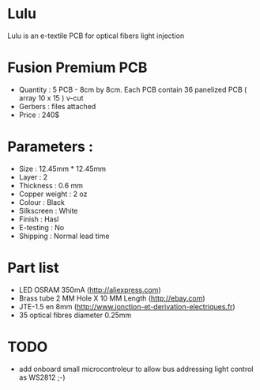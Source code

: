 Lulu
=========

Lulu is an e-textile PCB for optical fibers light injection

# Fusion Premium PCB
 - Quantity : 5 PCB - 8cm by 8cm. Each PCB contain 36 panelized PCB ( array 10 x 15 ) v-cut
 - Gerbers : files attached
 - Price : 240$

# Parameters :
 - Size : 12.45mm * 12.45mm
 - Layer : 2
 - Thickness : 0.6 mm
 - Copper weight : 2 oz
 - Colour : Black
 - Silkscreen : White
 - Finish : Hasl
 - E-testing : No
 - Shipping : Normal lead time

# Part list
 - LED OSRAM 350mA (http://aliexpress.com)
 - Brass tube 2 MM Hole X 10 MM Length (http://ebay.com)
 - JTE-1.5 en 8mm (http://www.jonction-et-derivation-electriques.fr)
 - 35 optical fibres diameter 0.25mm

# TODO
 - add onboard small microcontroleur to allow bus addressing light control as WS2812 ;-)
